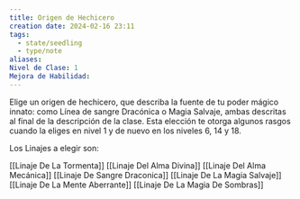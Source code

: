 ```yaml
---
title: Origen de Hechicero
creation date: 2024-02-16 23:11
tags:
  - state/seedling
  - type/note
aliases: 
Nivel de Clase: 1
Mejora de Habilidad:
---
```

Elige un origen de hechicero, que describa la fuente de tu poder mágico innato: como Línea de sangre Dracónica o Magia Salvaje, ambas descritas al final de la descripción de la clase.
Esta elección te otorga algunos rasgos cuando la eliges en nivel 1 y de nuevo en los niveles 6, 14 y
18.

Los Linajes a elegir son:

[[Linaje De La Tormenta]]
[[Linaje Del Alma Divina]]
[[Linaje Del Alma Mecánica]]
[[Linaje De Sangre Draconica]]
[[Linaje De La Magia Salvaje]]
[[Linaje De La Mente Aberrante]]
[[Linaje De La Magia De Sombras]]

